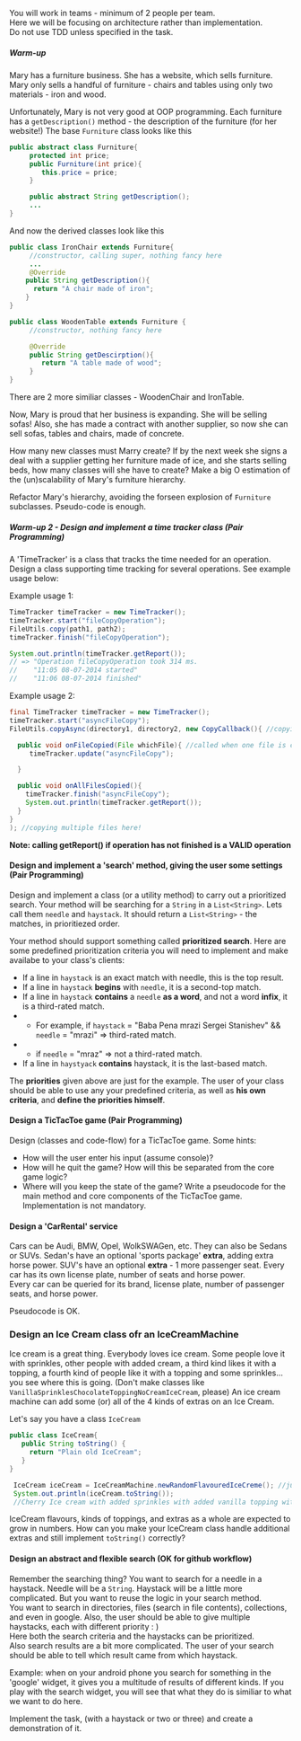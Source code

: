 You will work in teams - minimum of 2 people per team.  
Here we will be focusing on architecture rather than implementation.  
Do not use TDD unless specified in the task.  

##### Warm-up 
Mary has a furniture business. She has a website, which sells furniture.
Mary only sells a handful of furniture - chairs and tables using only two materials - iron and wood.

Unfortunately, Mary is not very good at OOP programming.
Each furniture has a `getDescription()` method - the description of the furniture (for her website!) 
The base `Furniture` class looks like this
```java
public abstract class Furniture{
     protected int price;
     public Furniture(int price){
        this.price = price;
     } 

     public abstract String getDescription();
     ...
}
```

And now the derived classes look like this
```java
public class IronChair extends Furniture{
     //constructor, calling super, nothing fancy here  
     ...
     @Override
    public String getDescription(){
      return "A chair made of iron";
    }
}
```

```java
public class WoodenTable extends Furniture {
     //constructor, nothing fancy here  

     @Override
     public String getDescirption(){ 
        return "A table made of wood";
     }
}
```
There are 2 more similiar classes - WoodenChair and IronTable.

Now, Mary is proud that her business is expanding. She will be selling sofas! Also, she has made a contract with another supplier, so now she can sell sofas, tables and chairs, made of concrete.   

How many new classes must Marry create? If by the next week she signs a deal with a supplier getting her furniture made of ice, and she starts selling beds, how many classes will she have to create? Make a big O estimation of the (un)scalability of Mary's furniture hierarchy.  

Refactor Mary's hierarchy, avoiding the forseen explosion of `Furniture` subclasses. Pseudo-code is enough.


##### Warm-up 2  - Design and implement a time tracker class (Pair Programming)
A 'TimeTracker' is a class that tracks the time needed for an operation.  
Design a class supporting time tracking for several operations. See example usage below:  

Example usage 1:
```java
TimeTracker timeTracker = new TimeTracker();
timeTracker.start("fileCopyOperation");
FileUtils.copy(path1, path2);
timeTracker.finish("fileCopyOperation");

System.out.println(timeTracker.getReport());
// => "Operation fileCopyOperation took 314 ms. 
//    "11:05 08-07-2014 started" 
//    "11:06 08-07-2014 finished"

```


Example usage 2:
```java
final TimeTracker timeTracker = new TimeTracker();
timeTracker.start("asyncFileCopy");
FileUtils.copyAsync(directory1, directory2, new CopyCallback(){ //copying ALL the files in directory1 to directory2

  public void onFileCopied(File whichFile){ //called when one file is copied! 
     timeTracker.update("asyncFileCopy");

  }

  public void onAllFilesCopied(){
    timeTracker.finish("asyncFileCopy"); 
    System.out.println(timeTracker.getReport());
  }
}
); //copying multiple files here!
```

**Note: calling getReport() if operation has not finished is a VALID operation**


#### Design and implement a 'search' method, giving the user some settings (Pair Programming)
 
Design and implement a class (or a utility method) to carry out a prioritized search. Your method will be searching for a `String` in a `List<String>`. Lets call them `needle` and `haystack`.
It should return a `List<String>` - the matches, in prioritiezed order. 

Your method should support something called **prioritized search**. 
Here are some predefined prioritization criteria you will need to implement and make availabe to your class's clients:

- If a line in `haystack` is an exact match with needle, this is the top result.
- If a line in `haystack` **begins** with `needle`, it is a second-top match.
- If a line in `haystack` **contains** a `needle` **as a word**, and not a word **infix**, it is a third-rated match.
- - For example, if `haystack` = "Baba Pena mrazi Sergei Stanishev" && `needle` = "mrazi" => third-rated match.
- - if `needle` = "mraz" => not a third-rated match.
- If a line in `haystyack` **contains** haystack, it is the last-based match.

The **priorities** given above are just for the example. The user of your class should be able to use any your predefined criteria, as well as **his own criteria**, and **define the priorities himself**.


#### Design a TicTacToe game (Pair Programming)
Design (classes and code-flow) for a TicTacToe game.
Some hints:  
- How will the user enter his input (assume console)?
- How will he quit the game? How will this be separated from the core game logic?
- Where will you keep the state of the game?
Write a pseudocode for the main method and core components of the TicTacToe game. Implementation is not mandatory.

#### Design a 'CarRental' service
Cars can be Audi, BMW, Opel, WolkSWAGen, etc. They can also be Sedans or SUVs. Sedan's have an optional 'sports package' **extra**, adding extra horse power. SUV's have an optional **extra** - 1 more passenger seat. 
Every car has its own license plate, number of seats and horse power.  
Every car can be queried for its brand, license plate, number of passenger seats, and horse power.  

Pseudocode is OK.

### Design an Ice Cream class ofr an IceCreamMachine
Ice cream is a great thing. Everybody loves ice cream. Some people love it with sprinkles, other people with added cream, a third kind likes it with a topping, a fourth kind of people like it with a topping and some sprinkles... you see where this is going. (Don't make classes like `VanillaSprinklesChocolateToppingNoCreamIceCream`, please)
An ice cream machine can add  some (or) all of the 4 kinds of extras on an Ice Cream.

Let's say you have a class `IceCream`
```java 
public class IceCream{
   public String toString() {
     return "Plain old IceCream";
   }
}
```

```java
 IceCream iceCream = IceCreamMachine.newRandomFlavouredIceCreme(); //just for the test!
 System.out.println(iceCream.toString());
 //Cherry Ice cream with added sprinkles with added vanilla topping with added sour cream

```

IceCream flavours, kinds of toppings, and extras as a whole are expected to grow in numbers. How can you make your IceCream class handle additional extras and still implement `toString()` correctly?


#### Design an abstract and flexible search  (OK for github workflow)
Remember the searching thing? You want to search for a needle in a haystack. Needle will be a `String`. Haystack will be a little more complicated. But you want to reuse the logic in your search method.  
You want to search in directories, files (search in file contents), collections, and even in google. Also, the user should be able to give multiple  haystacks, each with different priority : )  
Here both the search criteria and the haystacks can be prioritized.   
Also search results are a bit more complicated. The user of your search should be able to tell which result came from which haystack.  

Example: when on your android phone you search for something in the 'google' widget, it gives you a multitude of results of different kinds. If you play with the search widget, you will see that what they do is similiar to what we want to do here.

Implement the task, (with a haystack or two or three) and create a demonstration of it.
 
 

 



